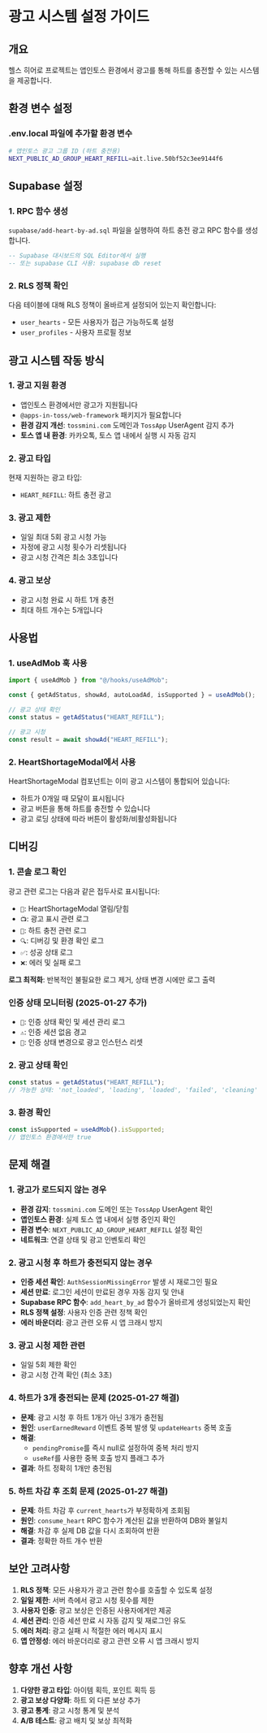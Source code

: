 # 광고 시스템 설정 가이드

## 개요

헬스 히어로 프로젝트는 앱인토스 환경에서 광고를 통해 하트를 충전할 수 있는 시스템을 제공합니다.

## 환경 변수 설정

### .env.local 파일에 추가할 환경 변수

```bash
# 앱인토스 광고 그룹 ID (하트 충전용)
NEXT_PUBLIC_AD_GROUP_HEART_REFILL=ait.live.50bf52c3ee9144f6
```

## Supabase 설정

### 1. RPC 함수 생성

`supabase/add-heart-by-ad.sql` 파일을 실행하여 하트 충전 광고 RPC 함수를 생성합니다.

```sql
-- Supabase 대시보드의 SQL Editor에서 실행
-- 또는 supabase CLI 사용: supabase db reset
```

### 2. RLS 정책 확인

다음 테이블에 대해 RLS 정책이 올바르게 설정되어 있는지 확인합니다:

- `user_hearts` - 모든 사용자가 접근 가능하도록 설정
- `user_profiles` - 사용자 프로필 정보

## 광고 시스템 작동 방식

### 1. 광고 지원 환경

- 앱인토스 환경에서만 광고가 지원됩니다
- `@apps-in-toss/web-framework` 패키지가 필요합니다
- **환경 감지 개선**: `tossmini.com` 도메인과 `TossApp` UserAgent 감지 추가
- **토스 앱 내 환경**: 카카오톡, 토스 앱 내에서 실행 시 자동 감지

### 2. 광고 타입

현재 지원하는 광고 타입:

- `HEART_REFILL`: 하트 충전 광고

### 3. 광고 제한

- 일일 최대 5회 광고 시청 가능
- 자정에 광고 시청 횟수가 리셋됩니다
- 광고 시청 간격은 최소 3초입니다

### 4. 광고 보상

- 광고 시청 완료 시 하트 1개 충전
- 최대 하트 개수는 5개입니다

## 사용법

### 1. useAdMob 훅 사용

```typescript
import { useAdMob } from "@/hooks/useAdMob";

const { getAdStatus, showAd, autoLoadAd, isSupported } = useAdMob();

// 광고 상태 확인
const status = getAdStatus("HEART_REFILL");

// 광고 시청
const result = await showAd("HEART_REFILL");
```

### 2. HeartShortageModal에서 사용

HeartShortageModal 컴포넌트는 이미 광고 시스템이 통합되어 있습니다:

- 하트가 0개일 때 모달이 표시됩니다
- 광고 버튼을 통해 하트를 충전할 수 있습니다
- 광고 로딩 상태에 따라 버튼이 활성화/비활성화됩니다

## 디버깅

### 1. 콘솔 로그 확인

광고 관련 로그는 다음과 같은 접두사로 표시됩니다:

- `🎯`: HeartShortageModal 열림/닫힘
- `📺`: 광고 표시 관련 로그
- `💖`: 하트 충전 관련 로그
- `🔍`: 디버깅 및 환경 확인 로그
- `✅`: 성공 상태 로그
- `❌`: 에러 및 실패 로그

**로그 최적화**: 반복적인 불필요한 로그 제거, 상태 변경 시에만 로그 출력

### 인증 상태 모니터링 (2025-01-27 추가)

- `🔐`: 인증 상태 확인 및 세션 관리 로그
- `⚠️`: 인증 세션 없음 경고
- `🔄`: 인증 상태 변경으로 광고 인스턴스 리셋

### 2. 광고 상태 확인

```typescript
const status = getAdStatus("HEART_REFILL");
// 가능한 상태: 'not_loaded', 'loading', 'loaded', 'failed', 'cleaning'
```

### 3. 환경 확인

```typescript
const isSupported = useAdMob().isSupported;
// 앱인토스 환경에서만 true
```

## 문제 해결

### 1. 광고가 로드되지 않는 경우

- **환경 감지**: `tossmini.com` 도메인 또는 `TossApp` UserAgent 확인
- **앱인토스 환경**: 실제 토스 앱 내에서 실행 중인지 확인
- **환경 변수**: `NEXT_PUBLIC_AD_GROUP_HEART_REFILL` 설정 확인
- **네트워크**: 연결 상태 및 광고 인벤토리 확인

### 2. 광고 시청 후 하트가 충전되지 않는 경우

- **인증 세션 확인**: `AuthSessionMissingError` 발생 시 재로그인 필요
- **세션 만료**: 로그인 세션이 만료된 경우 자동 감지 및 안내
- **Supabase RPC 함수**: `add_heart_by_ad` 함수가 올바르게 생성되었는지 확인
- **RLS 정책 설정**: 사용자 인증 관련 정책 확인
- **에러 바운더리**: 광고 관련 오류 시 앱 크래시 방지

### 3. 광고 시청 제한 관련

- 일일 5회 제한 확인
- 광고 시청 간격 확인 (최소 3초)

### 4. 하트가 3개 충전되는 문제 (2025-01-27 해결)

- **문제**: 광고 시청 후 하트 1개가 아닌 3개가 충전됨
- **원인**: `userEarnedReward` 이벤트 중복 발생 및 `updateHearts` 중복 호출
- **해결**:
  - `pendingPromise`를 즉시 null로 설정하여 중복 처리 방지
  - `useRef`를 사용한 중복 호출 방지 플래그 추가
- **결과**: 하트 정확히 1개만 충전됨

### 5. 하트 차감 후 조회 문제 (2025-01-27 해결)

- **문제**: 하트 차감 후 `current_hearts`가 부정확하게 조회됨
- **원인**: `consume_heart` RPC 함수가 계산된 값을 반환하여 DB와 불일치
- **해결**: 차감 후 실제 DB 값을 다시 조회하여 반환
- **결과**: 정확한 하트 개수 반환

## 보안 고려사항

1. **RLS 정책**: 모든 사용자가 광고 관련 함수를 호출할 수 있도록 설정
2. **일일 제한**: 서버 측에서 광고 시청 횟수를 제한
3. **사용자 인증**: 광고 보상은 인증된 사용자에게만 제공
4. **세션 관리**: 인증 세션 만료 시 자동 감지 및 재로그인 유도
5. **에러 처리**: 광고 실패 시 적절한 에러 메시지 표시
6. **앱 안정성**: 에러 바운더리로 광고 관련 오류 시 앱 크래시 방지

## 향후 개선 사항

1. **다양한 광고 타입**: 아이템 획득, 포인트 획득 등
2. **광고 보상 다양화**: 하트 외 다른 보상 추가
3. **광고 통계**: 광고 시청 통계 및 분석
4. **A/B 테스트**: 광고 배치 및 보상 최적화
